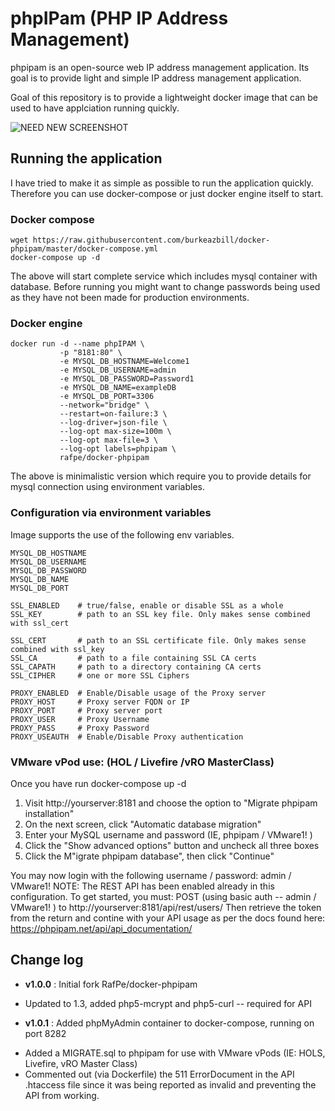 # phpIPam (PHP IP Address Management)
phpipam is an open-source web IP address management application. Its goal is to provide light and simple IP address management application.

Goal of this repository is to provide a lightweight docker image that can be used to have applciation running quickly.

![NEED NEW SCREENSHOT](https://a.fsdn.com/con/app/proj/phpipam/screenshots/Screen%20Shot%202014-03-13%20at%2016.18.25.png)

## Running the application
I have tried to make it as simple as possible to run the application quickly. Therefore you can use docker-compose or just docker engine itself to start.

### Docker compose
```
wget https://raw.githubusercontent.com/burkeazbill/docker-phpipam/master/docker-compose.yml
docker-compose up -d
```
The above will start complete service which includes mysql container with database.
Before running you might want to change passwords being used as they have not been made for production environments.

### Docker engine
```
docker run -d --name phpIPAM \
           -p "8181:80" \
           -e MYSQL_DB_HOSTNAME=Welcome1
           -e MYSQL_DB_USERNAME=admin
           -e MYSQL_DB_PASSWORD=Password1
           -e MYSQL_DB_NAME=exampleDB
           -e MYSQL_DB_PORT=3306
           --network="bridge" \
           --restart=on-failure:3 \
           --log-driver=json-file \
           --log-opt max-size=100m \
           --log-opt max-file=3 \
           --log-opt labels=phpipam \
           rafpe/docker-phpipam

```

The above is minimalistic version which require you to provide details for mysql connection using environment variables.


### Configuration via environment variables

Image supports the use of the following env variables.

```shell
MYSQL_DB_HOSTNAME   
MYSQL_DB_USERNAME  
MYSQL_DB_PASSWORD   
MYSQL_DB_NAME        
MYSQL_DB_PORT         

SSL_ENABLED    # true/false, enable or disable SSL as a whole  
SSL_KEY        # path to an SSL key file. Only makes sense combined with ssl_cert  

SSL_CERT       # path to an SSL certificate file. Only makes sense combined with ssl_key  
SSL_CA         # path to a file containing SSL CA certs  
SSL_CAPATH     # path to a directory containing CA certs  
SSL_CIPHER     # one or more SSL Ciphers  

PROXY_ENABLED  # Enable/Disable usage of the Proxy server  
PROXY_HOST     # Proxy server FQDN or IP  
PROXY_PORT     # Proxy server port  
PROXY_USER     # Proxy Username  
PROXY_PASS     # Proxy Password  
PROXY_USEAUTH  # Enable/Disable Proxy authentication  
```
### VMware vPod use: (HOL / Livefire /vRO MasterClass)
Once you have run docker-compose up -d 
1) Visit http://yourserver:8181 and choose the option to "Migrate phpipam installation"
2) On the next screen, click "Automatic database migration"
3) Enter your MySQL username and password (IE, phpipam / VMware1! )
4) Click the "Show advanced options" button and uncheck all three boxes
5) Click the M"igrate phpipam database", then click "Continue"

You may now login with the following username / password: admin / VMware1!
NOTE: The REST API has been enabled already in this configuration. To get started, you must:
POST (using basic auth -- admin / VMware1! ) to http://yourserver:8181/api/rest/users/
Then retrieve the token from the return and contine with your API usage as per the docs found here: https://phpipam.net/api/api_documentation/

## Change log
* **v1.0.0** : Initial fork RafPe/docker-phpipam
- Updated to 1.3, added php5-mcrypt and php5-curl -- required for API

* **v1.0.1** : Added phpMyAdmin container to docker-compose, running on port 8282
- Added a MIGRATE.sql to phpipam for use with VMware vPods (IE: HOLS, Livefire, vRO Master Class)
- Commented out (via Dockerfile) the 511 ErrorDocument in the API .htaccess file since it was being reported as invalid and preventing the API from working.

